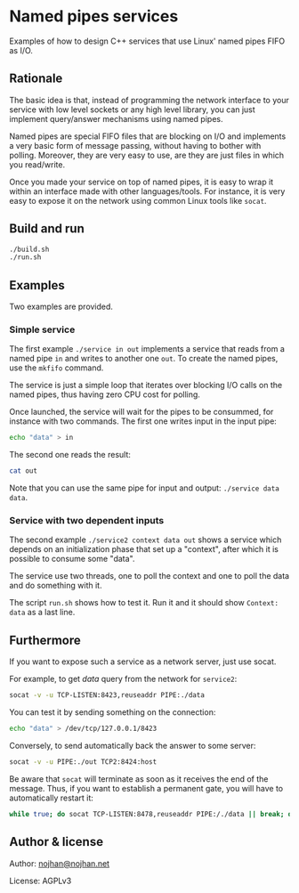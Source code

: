 Named pipes services
====================

Examples of how to design C++ services that use Linux' named pipes FIFO as I/O.

Rationale
---------

The basic idea is that, instead of programming the network interface
to your service with low level sockets or any high level library,
you can just implement query/answer mechanisms using named pipes.

Named pipes are special FIFO files that are blocking on I/O
and implements a very basic form of message passing,
without having to bother with polling.
Moreover, they are very easy to use, are they are just files
in which you read/write.

Once you made your service on top of named pipes,
it is easy to wrap it within an interface made with other languages/tools.
For instance, it is very easy to expose it on the network using common Linux tools like `socat`.


Build and run
-------------

```sh
./build.sh
./run.sh
```

Examples
--------

Two examples are provided.

### Simple service

The first example `./service in out` implements a service
that reads from a named pipe `in` and writes to another one `out`.
To create the named pipes, use the `mkfifo` command.

The service is just a simple loop that iterates over blocking I/O calls
on the named pipes, thus having zero CPU cost for polling.

Once launched, the service will wait for the pipes to be consummed,
for instance with two commands.
The first one writes input in the input pipe:
```sh
echo "data" > in
```
The second one reads the result:
```sh
cat out
```

Note that you can use the same pipe for input and output: `./service data data`.


### Service with two dependent inputs

The second example `./service2 context data out` shows a service
which depends on an initialization phase that set up a "context",
after which it is possible to consume some "data".

The service use two threads, one to poll the context and one to poll the data
and do something with it.

The script `run.sh` shows how to test it.
Run it and it should show `Context: data` as a last line.


Furthermore
-----------

If you want to expose such a service as a network server, just use socat.

For example, to get _data_ query from the network for `service2`:
```sh
socat -v -u TCP-LISTEN:8423,reuseaddr PIPE:./data
```

You can test it by sending something on the connection:
```sh
echo "data" > /dev/tcp/127.0.0.1/8423
```

Conversely, to send automatically back the answer to some server:
```sh
socat -v -u PIPE:./out TCP2:8424:host
```

Be aware that `socat` will terminate as soon as it receives the end of the message.
Thus, if you want to establish a permanent gate, you will have to automatically restart it:
```sh
while true; do socat TCP-LISTEN:8478,reuseaddr PIPE:/./data || break; done
```


Author & license
----------------

Author: nojhan@nojhan.net

License: AGPLv3


